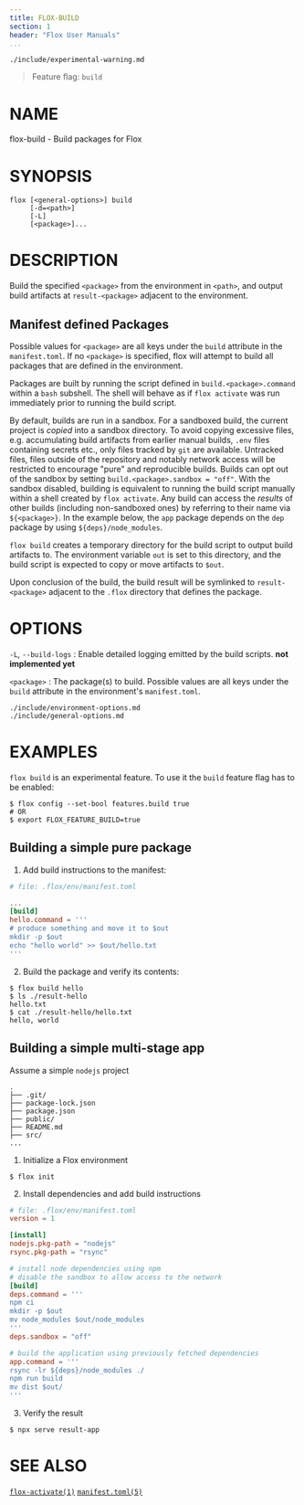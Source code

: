 ```yaml
---
title: FLOX-BUILD
section: 1
header: "Flox User Manuals"
...
```


```{.include}
./include/experimental-warning.md
```
> Feature flag: `build`

# NAME

flox-build - Build packages for Flox


# SYNOPSIS

```
flox [<general-options>] build
     [-d=<path>]
     [-L]
     [<package>]...
```

# DESCRIPTION

Build the specified `<package>` from the environment in `<path>`,
and output build artifacts at `result-<package>` adjacent to the environment.

## Manifest defined Packages

Possible values for `<package>` are all keys under the `build` attribute
in the `manifest.toml`.
If no `<package>` is specified, flox will attempt to build all packages
that are defined in the environment.

Packages are built by running the script defined in `build.<package>.command`
within a `bash` subshell.
The shell will behave as if `flox activate` was run
immediately prior to running the build script.

By default, builds are run in a sandbox.
For a sandboxed build, the current project is _copied_ into a sandbox directory.
To avoid copying excessive files, e.g. accumulating build artifacts from earlier
manual builds, `.env` files containing secrets etc.,
only files tracked by `git` are available.
Untracked files, files outside of the repository and notably network access
will be restricted to encourage "pure" and reproducible builds.
Builds can opt out of the sandbox by setting `build.<package>.sandbox = "off"`.
With the sandbox disabled, building is equivalent
to running the build script manually within a shell created by `flox activate`.
Any build can access the _results_ of other builds
(including non-sandboxed ones) by referring to their name via `${<package>}`.
In the example below, the `app` package depends on the `dep` package
by using `${deps}/node_modules`.

`flox build` creates a temporary directory for the build script
to output build artifacts to.
The environment variable `out` is set to this directory,
and the build script is expected to copy or move artifacts to `$out`.

Upon conclusion of the build, the build result
will be symlinked to `result-<package>` adjacent to the `.flox` directory
that defines the package.


# OPTIONS

`-L`, `--build-logs`
:   Enable detailed logging emitted by the build scripts.
    **not implemented yet**

`<package>`
:   The package(s) to build.
    Possible values are all keys under the `build` attribute
    in the environment's `manifest.toml`.


```{.include}
./include/environment-options.md
./include/general-options.md
```

# EXAMPLES

`flox build` is an experimental feature.
To use it the `build` feature flag has to be enabled:

```shell
$ flox config --set-bool features.build true
# OR
$ export FLOX_FEATURE_BUILD=true
```

## Building a simple pure package

1. Add build instructions to the manifest:

```toml
# file: .flox/env/manifest.toml

...
[build]
hello.command = '''
# produce something and move it to $out
mkdir -p $out
echo "hello world" >> $out/hello.txt
'''
```

2. Build the package and verify its contents:

```
$ flox build hello
$ ls ./result-hello
hello.txt
$ cat ./result-hello/hello.txt
hello, world
```

## Building a simple multi-stage app

Assume a simple `nodejs` project

```
.
├── .git/
├── package-lock.json
├── package.json
├── public/
├── README.md
├── src/
...
```

1. Initialize a Flox environment

```shell
$ flox init
```

2. Install dependencies and add build instructions

```toml
# file: .flox/env/manifest.toml
version = 1

[install]
nodejs.pkg-path = "nodejs"
rsync.pkg-path = "rsync"

# install node dependencies using npm
# disable the sandbox to allow access to the network
[build]
deps.command = '''
npm ci
mkdir -p $out
mv node_modules $out/node_modules
'''
deps.sandbox = "off"

# build the application using previously fetched dependencies
app.command = '''
rsync -lr ${deps}/node_modules ./
npm run build
mv dist $out/
'''
```

3. Verify the result

```shell
$ npx serve result-app
```

# SEE ALSO

[`flox-activate(1)`](./flox-activate.md)
[`manifest.toml(5)`](./manifest.toml.md)
